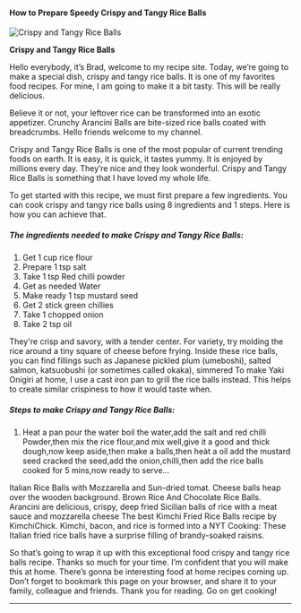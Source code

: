             

#### How to Prepare Speedy Crispy and Tangy Rice Balls

![Crispy and Tangy Rice Balls](https://img-global.cpcdn.com/recipes/69bc9c48adaaf95a/751x532cq70/crispy-and-tangy-rice-balls-recipe-main-photo.jpg)

**Crispy and Tangy Rice Balls**

Hello everybody, it’s Brad, welcome to my recipe site. Today, we’re going to make a special dish, crispy and tangy rice balls. It is one of my favorites food recipes. For mine, I am going to make it a bit tasty. This will be really delicious.

Believe it or not, your leftover rice can be transformed into an exotic appetizer. Crunchy Arancini Balls are bite-sized rice balls coated with breadcrumbs. Hello friends welcome to my channel.

Crispy and Tangy Rice Balls is one of the most popular of current trending foods on earth. It is easy, it is quick, it tastes yummy. It is enjoyed by millions every day. They’re nice and they look wonderful. Crispy and Tangy Rice Balls is something that I have loved my whole life.

To get started with this recipe, we must first prepare a few ingredients. You can cook crispy and tangy rice balls using 8 ingredients and 1 steps. Here is how you can achieve that.

##### The ingredients needed to make Crispy and Tangy Rice Balls:

1.  Get 1 cup rice flour
2.  Prepare 1 tsp salt
3.  Take 1 tsp Red chilli powder
4.  Get as needed Water
5.  Make ready 1 tsp mustard seed
6.  Get 2 stick green chillies
7.  Take 1 chopped onion
8.  Take 2 tsp oil

They're crisp and savory, with a tender center. For variety, try molding the rice around a tiny square of cheese before frying. Inside these rice balls, you can find fillings such as Japanese pickled plum (umeboshi), salted salmon, katsuobushi (or sometimes called okaka), simmered To make Yaki Onigiri at home, I use a cast iron pan to grill the rice balls instead. This helps to create similar crispiness to how it would taste when.

##### Steps to make Crispy and Tangy Rice Balls:

1.  Heat a pan pour the water boil the water,add the salt and red chilli Powder,then mix the rice flour,and mix well,give it a good and thick dough,now keep aside,then make a balls,then heàt a oil add the mustard seed cracked the seed,add the onion,chilli,then add the rice balls cooked for 5 mins,now ready to serve…

Italian Rice Balls with Mozzarella and Sun-dried tomat. Cheese balls heap over the wooden background. Brown Rice And Chocolate Rice Balls. Arancini are delicious, crispy, deep fried Sicilian balls of rice with a meat sauce and mozzarella cheese The best Kimchi Fried Rice Balls recipe by KimchiChick. Kimchi, bacon, and rice is formed into a NYT Cooking: These Italian fried rice balls have a surprise filling of brandy-soaked raisins.

So that’s going to wrap it up with this exceptional food crispy and tangy rice balls recipe. Thanks so much for your time. I’m confident that you will make this at home. There’s gonna be interesting food at home recipes coming up. Don’t forget to bookmark this page on your browser, and share it to your family, colleague and friends. Thank you for reading. Go on get cooking!

* * *